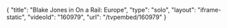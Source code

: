 {
    "title": "Blake Jones in On a Rail: Europe",
    "type": "solo",
    "layout": "iframe-static",
    "videoId": "160979",
    "url": "\/tvpembed\/160979"
}